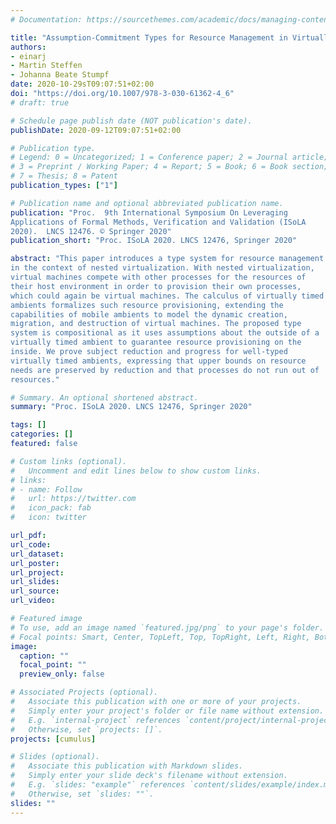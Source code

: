 ```yaml
---
# Documentation: https://sourcethemes.com/academic/docs/managing-content/

title: "Assumption-Commitment Types for Resource Management in Virtually Timed Ambients"
authors: 
- einarj 
- Martin Steffen
- Johanna Beate Stumpf
date: 2020-10-29sT09:07:51+02:00
doi: "https://doi.org/10.1007/978-3-030-61362-4_6"
# draft: true

# Schedule page publish date (NOT publication's date).
publishDate: 2020-09-12T09:07:51+02:00

# Publication type.
# Legend: 0 = Uncategorized; 1 = Conference paper; 2 = Journal article;
# 3 = Preprint / Working Paper; 4 = Report; 5 = Book; 6 = Book section;
# 7 = Thesis; 8 = Patent
publication_types: ["1"]

# Publication name and optional abbreviated publication name.
publication: "Proc.  9th International Symposium On Leveraging
Applications of Formal Methods, Verification and Validation (ISoLA
2020).  LNCS 12476. © Springer 2020"
publication_short: "Proc. ISoLA 2020. LNCS 12476, Springer 2020"

abstract: "This paper introduces a type system for resource management
in the context of nested virtualization. With nested virtualization,
virtual machines compete with other processes for the resources of
their host environment in order to provision their own processes,
which could again be virtual machines. The calculus of virtually timed
ambients formalizes such resource provisioning, extending the
capabilities of mobile ambients to model the dynamic creation,
migration, and destruction of virtual machines. The proposed type
system is compositional as it uses assumptions about the outside of a
virtually timed ambient to guarantee resource provisioning on the
inside. We prove subject reduction and progress for well-typed
virtually timed ambients, expressing that upper bounds on resource
needs are preserved by reduction and that processes do not run out of
resources."

# Summary. An optional shortened abstract.
summary: "Proc. ISoLA 2020. LNCS 12476, Springer 2020"

tags: []
categories: []
featured: false

# Custom links (optional).
#   Uncomment and edit lines below to show custom links.
# links:
# - name: Follow
#   url: https://twitter.com
#   icon_pack: fab
#   icon: twitter

url_pdf:
url_code:
url_dataset:
url_poster:
url_project:
url_slides:
url_source:
url_video:

# Featured image
# To use, add an image named `featured.jpg/png` to your page's folder. 
# Focal points: Smart, Center, TopLeft, Top, TopRight, Left, Right, BottomLeft, Bottom, BottomRight.
image:
  caption: ""
  focal_point: ""
  preview_only: false

# Associated Projects (optional).
#   Associate this publication with one or more of your projects.
#   Simply enter your project's folder or file name without extension.
#   E.g. `internal-project` references `content/project/internal-project/index.md`.
#   Otherwise, set `projects: []`.
projects: [cumulus]

# Slides (optional).
#   Associate this publication with Markdown slides.
#   Simply enter your slide deck's filename without extension.
#   E.g. `slides: "example"` references `content/slides/example/index.md`.
#   Otherwise, set `slides: ""`.
slides: ""
---
```

